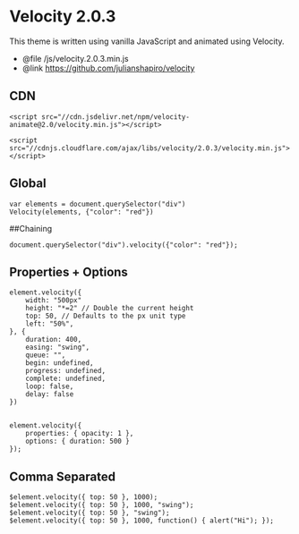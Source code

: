 # Velocity 2.0.3

This theme is written using vanilla JavaScript and animated using Velocity.

* @file /js/velocity.2.0.3.min.js
* @link https://github.com/julianshapiro/velocity


## CDN

	<script src="//cdn.jsdelivr.net/npm/velocity-animate@2.0/velocity.min.js"></script>

	<script src="//cdnjs.cloudflare.com/ajax/libs/velocity/2.0.3/velocity.min.js"></script>


## Global

	var elements = document.querySelector("div")
	Velocity(elements, {"color": "red"})


##Chaining

	document.querySelector("div").velocity({"color": "red"});



## Properties + Options


	element.velocity({
	    width: "500px"
	    height: "*=2" // Double the current height
	    top: 50, // Defaults to the px unit type
	    left: "50%",  
	}, {
	    duration: 400,
	    easing: "swing",
	    queue: "",
	    begin: undefined,
	    progress: undefined,
	    complete: undefined,
	    loop: false,
	    delay: false
	})


	element.velocity({
	    properties: { opacity: 1 },
	    options: { duration: 500 }
	});


## Comma Separated

	$element.velocity({ top: 50 }, 1000);
	$element.velocity({ top: 50 }, 1000, "swing");
	$element.velocity({ top: 50 }, "swing");
	$element.velocity({ top: 50 }, 1000, function() { alert("Hi"); });







